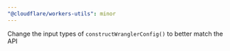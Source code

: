 ```yaml
---
"@cloudflare/workers-utils": minor
---
```


Change the input types of `constructWranglerConfig()` to better match the API
